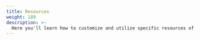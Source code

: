 ```yaml
---
title: Resources
weight: 189
description: >-
  Here you'll learn how to customize and utilize specific resources of Beagle React Native
---
```

